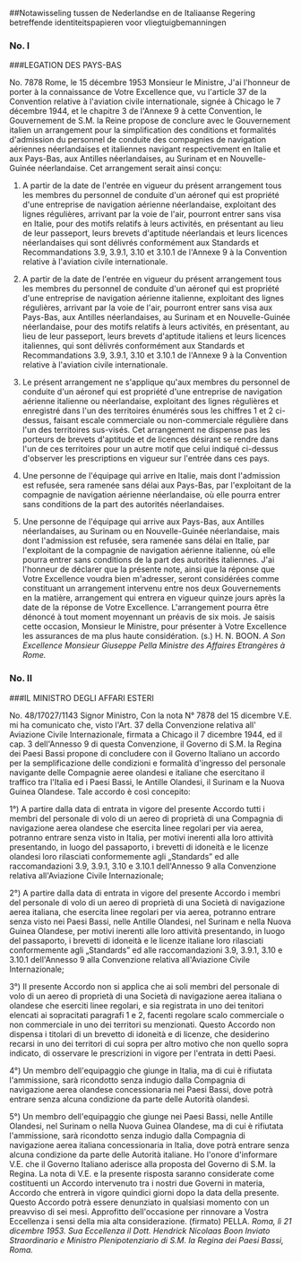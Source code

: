 <meta http-equiv='Content-Type' content='text/html; charset=utf-8' />

##Notawisseling tussen de Nederlandse en de Italiaanse Regering betreffende identiteitspapieren voor vliegtuigbemanningen

### No.  I  

###LEGATION DES PAYS-BAS

No. 7878 Rome, le 15 décembre 1953 Monsieur le Ministre, J'ai l'honneur de porter à la connaissance de Votre Excellence que, vu l'article 37 de la Convention relative à l'aviation civile internationale, signée à Chicago le 7 décembre 1944, et le chapitre 3 de l'Annexe 9 à cette Convention, le Gouvernement de S.M. la Reine propose de conclure avec le Gouvernement italien un arrangement pour la simplification des conditions et formalités d'admission du personnel de conduite des compagnies de navigation aériennes néerlandaises et italiennes navigant respectivement en Italie et aux Pays-Bas, aux Antilles néerlandaises, au Surinam et en Nouvelle-Guinée néerlandaise. Cet arrangement serait ainsi conçu: 

1. A partir de la date de l'entrée en vigueur du présent arrangement tous les membres du personnel de conduite d'un aéronef qui est propriété d'une entreprise de navigation aérienne néerlandaise, exploitant des lignes régulières, arrivant par la voie de l'air, pourront entrer sans visa en Italie, pour des motifs relatifs à leurs activités, en présentant au lieu de leur passeport, leurs brevets d'aptitude néerlandais et leurs licences néerlandaises qui sont délivrés conformément aux Standards et Recommandations 3.9, 3.9.1, 3.10 et 3.10.1 de l'Annexe 9 à la Convention relative à l'aviation civile internationale.  

2. A partir de la date de l'entrée en vigueur du présent arrangement tous les membres du personnel de conduite d'un aéronef qui est propriété d'une entreprise de navigation aérienne italienne, exploitant des lignes régulières, arrivant par la voie de l'air, pourront entrer sans visa aux Pays-Bas, aux Antilles néerlandaises, au Surinam et en Nouvelle-Guinée néerlandaise, pour des motifs relatifs à leurs activités, en présentant, au lieu de leur passeport, leurs brevets d'aptitude italiens et leurs licences italiennes, qui sont délivrés conformément aux Standards et Recommandations 3.9, 3.9.1, 3.10 et 3.10.1 de l'Annexe 9 à la Convention relative à l'aviation civile internationale.  

3. Le présent arrangement ne s'applique qu'aux membres du personnel de conduite d'un aéronef qui est propriété d'une entreprise de navigation aérienne italienne ou néerlandaise, exploitant des lignes régulières et enregistré dans l'un des territoires énumérés sous les chiffres 1 et 2 ci-dessus, faisant escale commerciale ou non-commerciale régulière dans l'un des territoires sus-visés. Cet arrangement ne dispense pas les porteurs de brevets d'aptitude et de licences désirant se rendre dans l'un de ces territoires pour un autre motif que celui indiqué ci-dessus d'observer les prescriptions en vigueur sur l'entrée dans ces pays.  

4. Une personne de l'équipage qui arrive en Italie, mais dont l'admission est refusée, sera ramenée sans délai aux Pays-Bas, par l'exploitant de la compagnie de navigation aérienne néerlandaise, où elle pourra entrer sans conditions de la part des autorités néerlandaises.  

5. Une personne de l'équipage qui arrive aux Pays-Bas, aux Antilles néerlandaises, au Surinam ou en Nouvelle-Guinée néerlandaise, mais dont l'admission est refusée, sera ramenée sans délai en Italie, par l'exploitant de la compagnie de navigation aérienne italienne, où elle pourra entrer sans conditions de la part des autorités italiennes.   J'ai l'honneur de déclarer que la présente note, ainsi que la réponse que Votre Excellence voudra bien m'adresser, seront considérées comme constituant un arrangement intervenu entre nos deux Gouvernements en la matière, arrangement qui entrera en vigueur quinze jours après la date de la réponse de Votre Excellence. L'arrangement pourra être dénoncé à tout moment moyennant un préavis de six mois. Je saisis cette occasion, Monsieur le Ministre, pour présenter à Votre Excellence les assurances de ma plus haute considération. (s.) H. N. BOON.  *A Son Excellence*   *Monsieur Giuseppe Pella*   *Ministre des Affaires Etrangères à Rome.*    

### No.  II  

###IL MINISTRO DEGLI AFFARI ESTERI

No. 48/17027/1143 Signor Ministro, Con la nota N° 7878 del 15 dicembre V.E. mi ha comunicato che, visto l'Art. 37 della Convenzione relativa all' Aviazione Civile Internazionale, firmata a Chicago il 7 dicembre 1944, ed il cap. 3 dell'Annesso 9 di questa Convenzione, il Governo di S.M. la Regina dei Paesi Bassi propone di concludere con il Governo Italiano un accordo per la semplificazione delle condizioni e formalità d'ingresso del personale navigante delle Compagnie aeree olandesi e italiane che esercitano il traffico tra l'Italia ed i Paesi Bassi, le Antille Olandesi, il Surinam e la Nuova Guinea Olandese. Tale accordo è così concepito: 

1°) A partire dalla data di entrata in vigore del presente Accordo tutti i membri del personale di volo di un aereo di proprietà di una Compagnia di navigazione aerea olandese che esercita linee regolari per via aerea, potranno entrare senza visto in Italia, per motivi inerenti alla loro attività presentando, in luogo del passaporto, i brevetti di idoneità e le licenze olandesi loro rilasciati conformemente agli „Standards” ed alle raccomandazioni 3.9, 3.9.1, 3.10 e 3.10.1 dell'Annesso 9 alla Convenzione relativa all'Aviazione Civile Internazionale;  

2°) A partire dalla data di entrata in vigore del presente Accordo i membri del personale di volo di un aereo di proprietà di una Società di navigazione aerea italiana, che esercita linee regolari per via aerea, potranno entrare senza visto nei Paesi Bassi, nelle Antille Olandesi, nel Surinam e nella Nuova Guinea Olandese, per motivi inerenti alle loro attività presentando, in luogo del passaporto, i brevetti di idoneità e le licenze italiane loro rilasciati conformemente agli „Standards” ed alle raccomandazioni 3.9, 3.9.1, 3.10 e 3.10.1 dell'Annesso 9 alla Convenzione relativa all'Aviazione Civile Internazionale;  

3°) Il presente Accordo non si applica che ai soli membri del personale di volo di un aereo di proprietà di una Società di navigazione aerea italiana o olandese che eserciti linee regolari, e sia registrata in uno dei tenitori elencati ai sopracitati paragrafi 1 e 2, facenti regolare scalo commerciale o non commerciale in uno dei territori su menzionati. Questo Accordo non dispensa i titolari di un brevetto di idoneità e di licenze, che desiderino recarsi in uno dei territori di cui sopra per altro motivo che non quello sopra indicato, di osservare le prescrizioni in vigore per l'entrata in detti Paesi.  

4°) Un membro dell'equipaggio che giunge in Italia, ma di cui è rifiutata l'ammissione, sarà ricondotto senza indugio dalla Compagnia di navigazione aerea olandese concessionaria nei Paesi Bassi, dove potrà entrare senza alcuna condizione da parte delle Autorità olandesi.  

5°) Un membro dell'equipaggio che giunge nei Paesi Bassi, nelle Antille Olandesi, nel Surinam o nella Nuova Guinea Olandese, ma di cui è rifiutata l'ammissione, sarà ricondotto senza indugio dalla Compagnia di navigazione aerea italiana concessionaria in Italia, dove potrà entrare senza alcuna condizione da parte delle Autorità italiane.   Ho l'onore d'informare V.E. che il Governo Italiano aderisce alla proposta del Governo di S.M. la Regina. La nota di V.E. e la presente risposta saranno considerate come costituenti un Accordo intervenuto tra i nostri due Governi in materia, Accordo che entrerà in vigore quindici giorni dopo la data della presente. Questo Accordo potrà essere denunziato in qualsiasi momento con un preavviso di sei mesi. Approfitto dell'occasione per rinnovare a Vostra Eccellenza i sensi della mia alta considerazione. (firmato) PELLA.  *Roma, lì 21 dicembre 1953.*   *Sua Eccellenza*   *il Dott. Hendrick Nicolaas Boon*   *Inviato Straordinario e*   *Ministro Plenipotenziario di*   *S.M. la Regina dei Paesi Bassi,*   *Roma.*    
